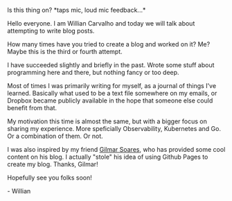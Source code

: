 Is this thing on? \*taps mic, loud mic feedback...\*

Hello everyone. I am Willian Carvalho and today we will talk about attempting to write blog posts.

How many times have you tried to create a blog and worked on it? Me? Maybe this is the third or fourth attempt.

I have succeeded slightly and briefly in the past. Wrote some stuff about programming here and there, but nothing fancy or too deep.

Most of times I was primarily writing for myself, as a journal of things I've learned. Basically what used to be a text file somewhere on my emails, or Dropbox became publicly available in the hope that someone else could benefit from that.

My motivation this time is almost the same, but with a bigger focus on sharing my experience.
More speficially Observability, Kubernetes and Go. Or a combination of them. Or not.

I was also inspired by my friend [Gilmar Soares](https://linuxsoares.github.io/), who has provided some cool content on his blog.
I actually "stole" his idea of using Github Pages to create my blog. Thanks, Gilmar!

Hopefully see you folks soon!

\- Willian